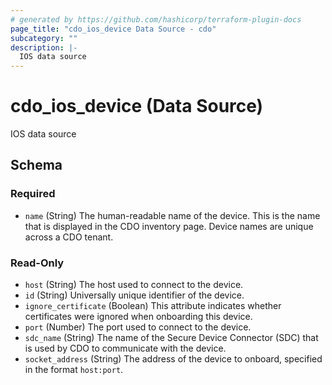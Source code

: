 ```yaml
---
# generated by https://github.com/hashicorp/terraform-plugin-docs
page_title: "cdo_ios_device Data Source - cdo"
subcategory: ""
description: |-
  IOS data source
---
```


# cdo_ios_device (Data Source)

IOS data source



<!-- schema generated by tfplugindocs -->
## Schema

### Required

- `name` (String) The human-readable name of the device. This is the name that is displayed in the CDO inventory page. Device names are unique across a CDO tenant.

### Read-Only

- `host` (String) The host used to connect to the device.
- `id` (String) Universally unique identifier of the device.
- `ignore_certificate` (Boolean) This attribute indicates whether certificates were ignored when onboarding this device.
- `port` (Number) The port used to connect to the device.
- `sdc_name` (String) The name of the Secure Device Connector (SDC) that is used by CDO to communicate with the device.
- `socket_address` (String) The address of the device to onboard, specified in the format `host:port`.

